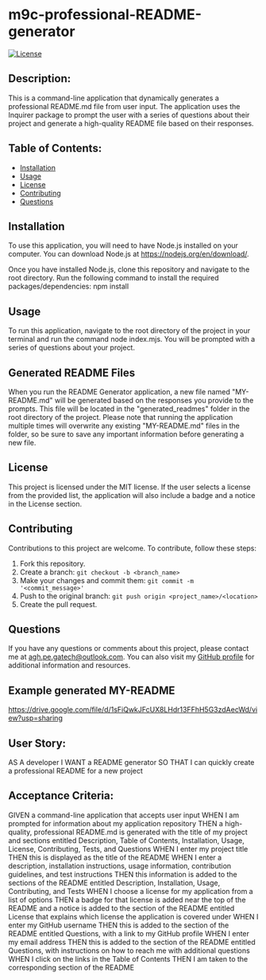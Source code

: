 # m9c-professional-README-generator

[![License](https://img.shields.io/badge/License-MIT-blue)](https://opensource.org/licenses/MIT)

## Description:

This is a command-line application that dynamically generates a professional README.md file from user input. The application uses the Inquirer package to prompt the user with a series of questions about their project and generate a high-quality README file based on their responses.

## Table of Contents:

- [Installation](#installation)
- [Usage](#usage)
- [License](#license)
- [Contributing](#contributing)
- [Questions](#questions)

## Installation

To use this application, you will need to have Node.js installed on your computer. You can download Node.js at https://nodejs.org/en/download/. 

Once you have installed Node.js, clone this repository and navigate to the root directory. Run the following command to install the required packages/dependencies: npm install

## Usage

To run this application, navigate to the root directory of the project in your terminal and run the command node index.mjs. You will be prompted with a series of questions about your project. 

## Generated README Files

When you run the README Generator application, a new file named "MY-README.md" will be generated based on the responses you provide to the prompts. This file will be located in the "generated_readmes" folder in the root directory of the project. Please note that running the application multiple times will overwrite any existing "MY-README.md" files in the folder, so be sure to save any important information before generating a new file.

## License

This project is licensed under the MIT license. If the user selects a license from the provided list, the application will also include a badge and a notice in the License section.

## Contributing

Contributions to this project are welcome. To contribute, follow these steps:
1. Fork this repository.
2. Create a branch: `git checkout -b <branch_name>`
3. Make your changes and commit them: `git commit -m '<commit_message>'`
4. Push to the original branch: `git push origin <project_name>/<location>`
5. Create the pull request.

## Questions

If you have any questions or comments about this project, please contact me at agh.pe.gatech@outlook.com. You can also visit my [GitHub profile](https://github.com/AGHenderson97) for additional information and resources. 

## Example generated MY-README
https://drive.google.com/file/d/1sFiQwkJFcUX8LHdr13FFhH5G3zdAecWd/view?usp=sharing

## User Story:

AS A developer
I WANT a README generator
SO THAT I can quickly create a professional README for a new project

## Acceptance Criteria:

GIVEN a command-line application that accepts user input
WHEN I am prompted for information about my application repository
THEN a high-quality, professional README.md is generated with the title of my project and sections entitled Description, Table of Contents, Installation, Usage, License, Contributing, Tests, and Questions
WHEN I enter my project title
THEN this is displayed as the title of the README
WHEN I enter a description, installation instructions, usage information, contribution guidelines, and test instructions
THEN this information is added to the sections of the README entitled Description, Installation, Usage, Contributing, and Tests
WHEN I choose a license for my application from a list of options
THEN a badge for that license is added near the top of the README and a notice is added to the section of the README entitled License that explains which license the application is covered under
WHEN I enter my GitHub username
THEN this is added to the section of the README entitled Questions, with a link to my GitHub profile
WHEN I enter my email address
THEN this is added to the section of the README entitled Questions, with instructions on how to reach me with additional questions
WHEN I click on the links in the Table of Contents
THEN I am taken to the corresponding section of the README
